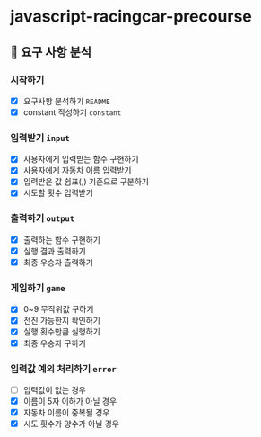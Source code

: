 # javascript-racingcar-precourse
## 🚀 요구 사항 분석
### 시작하기

- [x]  요구사항 분석하기 `README`
- [x]  constant 작성하기 `constant`

### 입력받기 `input`

- [x]  사용자에게 입력받는 함수 구현하기
- [x]  사용자에게 자동차 이름 입력받기
- [x]  입력받은 값 쉼표(,) 기준으로 구분하기
- [x]  시도할 횟수 입력받기

### 출력하기 `output`

- [x]  출력하는 함수 구현하기
- [x]  실행 결과 출력하기
- [x]  최종 우승자 출력하기

### 게임하기 `game`

- [x]  0~9 무작위값 구하기
- [x]  전진 가능한지 확인하기
- [x]  실행 횟수만큼 실행하기
- [x]  최종 우승자 구하기

### 입력값 예외 처리하기 `error`

- [ ]  입력값이 없는 경우
- [x]  이름이 5자 이하가 아닐 경우
- [x]  자동차 이름이 중복될 경우
- [x]  시도 횟수가 양수가 아닐 경우